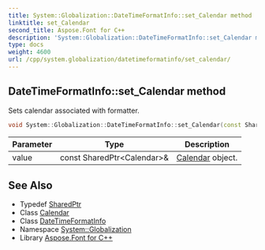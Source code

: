 ```yaml
---
title: System::Globalization::DateTimeFormatInfo::set_Calendar method
linktitle: set_Calendar
second_title: Aspose.Font for C++
description: 'System::Globalization::DateTimeFormatInfo::set_Calendar method. Sets calendar associated with formatter in C++.'
type: docs
weight: 4600
url: /cpp/system.globalization/datetimeformatinfo/set_calendar/
---
```

## DateTimeFormatInfo::set_Calendar method


Sets calendar associated with formatter.

```cpp
void System::Globalization::DateTimeFormatInfo::set_Calendar(const SharedPtr<Calendar> &value)
```


| Parameter | Type | Description |
| --- | --- | --- |
| value | const SharedPtr\<Calendar\>\& | [Calendar](../../calendar/) object. |

## See Also

* Typedef [SharedPtr](../../../system/sharedptr/)
* Class [Calendar](../../calendar/)
* Class [DateTimeFormatInfo](../)
* Namespace [System::Globalization](../../)
* Library [Aspose.Font for C++](../../../)
